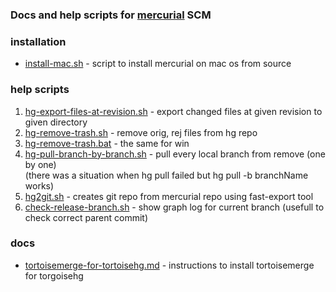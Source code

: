 ### Docs and help scripts for [mercurial](http://mercurial-scm.org "mercurial") SCM

### installation
- [install-mac.sh](https://github.com/yantonov/mercurial-tools/blob/master/install/install-mac.sh) - script to install mercurial on mac os from source

### help scripts
1. [hg-export-files-at-revision.sh](https://github.com/yantonov/mercurial-tools/blob/master/scripts/hg-export-files-at-revision.sh) - export changed files at given revision to given directory  
2. [hg-remove-trash.sh](https://github.com/yantonov/mercurial-tools/blob/master/scripts/hg-remove-trash.sh) - remove orig, rej files from hg repo
3. [hg-remove-trash.bat](https://github.com/yantonov/mercurial-tools/blob/master/scripts/hg-remove-trash.bat) - the same for win
3. [hg-pull-branch-by-branch.sh](https://github.com/yantonov/mercurial-tools/blob/master/scripts/hg-pull-branch-by-branch.sh) - pull every local branch from remove (one by one)  
(there was a situation when hg pull failed but hg pull -b branchName works)
4. [hg2git.sh](https://github.com/yantonov/mercurial-tools/blob/master/scripts/hg2git.sh) - creates git repo from mercurial repo using fast-export tool  
5. [check-release-branch.sh](https://github.com/yantonov/mercurial-tools/blob/master/scripts/check-release-branch.sh) - show graph log for current branch (usefull to check correct parent commit)

### docs
- [tortoisemerge-for-tortoisehg.md](https://github.com/yantonov/mercurial-tools/blob/master/docs/tortoisemerge-for-tortoisehg.md)  - instructions to install tortoisemerge for torgoisehg

